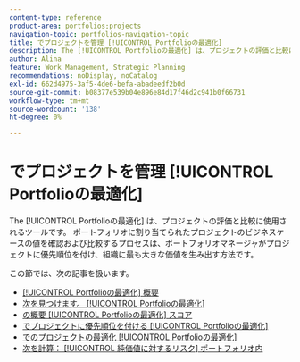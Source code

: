 ```yaml
---
content-type: reference
product-area: portfolios;projects
navigation-topic: portfolios-navigation-topic
title: でプロジェクトを管理 [!UICONTROL Portfolioの最適化]
description: The [!UICONTROL Portfolioの最適化] は、プロジェクトの評価と比較に使用されるツールです。 ポートフォリオに割り当てられたプロジェクトのビジネスケースの値を確認および比較するプロセスは、ポートフォリオマネージャがプロジェクトに優先順位を付け、組織に最も大きな価値を生み出す方法です。
author: Alina
feature: Work Management, Strategic Planning
recommendations: noDisplay, noCatalog
exl-id: 662d4975-3af5-4de6-befa-abadeedf2b0d
source-git-commit: b08377e539b04e896e84d17f46d2c941b0f66731
workflow-type: tm+mt
source-wordcount: '138'
ht-degree: 0%

---
```


# でプロジェクトを管理 [!UICONTROL Portfolioの最適化]

The [!UICONTROL Portfolioの最適化] は、プロジェクトの評価と比較に使用されるツールです。 ポートフォリオに割り当てられたプロジェクトのビジネスケースの値を確認および比較するプロセスは、ポートフォリオマネージャがプロジェクトに優先順位を付け、組織に最も大きな価値を生み出す方法です。

この節では、次の記事を扱います。

* [[!UICONTROL Portfolioの最適化] 概要](../../../manage-work/portfolios/portfolio-optimizer/portfolio-optimizer-overview.md)
* [次を見つけます。 [!UICONTROL Portfolioの最適化]](../../../manage-work/portfolios/portfolio-optimizer/locate-portfolio-optimizer.md)
* [の概要 [!UICONTROL Portfolioの最適化] スコア](../../../manage-work/portfolios/portfolio-optimizer/portfolio-optimizer-score.md)
* [でプロジェクトに優先順位を付ける [!UICONTROL Portfolioの最適化]](../../../manage-work/portfolios/portfolio-optimizer/prioritize-projects-in-portfolio-optimizer.md)
* [でのプロジェクトの最適化 [!UICONTROL Portfolioの最適化]](../../../manage-work/portfolios/portfolio-optimizer/optimize-projects-in-portfolio-optimizer.md)
* [次を計算： [!UICONTROL 純価値に対するリスク] ポートフォリオ内](../../../manage-work/portfolios/portfolio-optimizer/calculate-risk-to-net-value-in-portfolio.md)
